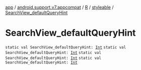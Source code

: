 [app](../../../index.md) / [android.support.v7.appcompat](../../index.md) / [R](../index.md) / [styleable](index.md) / [SearchView_defaultQueryHint](.)

# SearchView_defaultQueryHint

`static val SearchView_defaultQueryHint: `[`Int`](https://kotlinlang.org/api/latest/jvm/stdlib/kotlin/-int/index.html)
`static val SearchView_defaultQueryHint: `[`Int`](https://kotlinlang.org/api/latest/jvm/stdlib/kotlin/-int/index.html)
`static val SearchView_defaultQueryHint: `[`Int`](https://kotlinlang.org/api/latest/jvm/stdlib/kotlin/-int/index.html)
`static val SearchView_defaultQueryHint: `[`Int`](https://kotlinlang.org/api/latest/jvm/stdlib/kotlin/-int/index.html)
